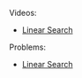 Videos:
- [Linear Search](https://youtu.be/_HRA37X8N_Q)

Problems:
- [Linear Search](https://www.hackerearth.com/practice/algorithms/searching/linear-search/practice-problems/)
